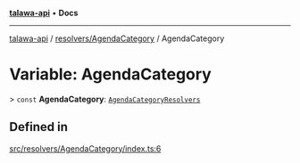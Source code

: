 [**talawa-api**](../../../README.md) • **Docs**

***

[talawa-api](../../../modules.md) / [resolvers/AgendaCategory](../README.md) / AgendaCategory

# Variable: AgendaCategory

\> `const` **AgendaCategory**: [`AgendaCategoryResolvers`](../../../types/generatedGraphQLTypes/type-aliases/AgendaCategoryResolvers.md)

## Defined in

[src/resolvers/AgendaCategory/index.ts:6](https://github.com/PalisadoesFoundation/talawa-api/blob/4a88fe62b20ebda9653c55ae8d39d6c6fac8831f/src/resolvers/AgendaCategory/index.ts#L6)
